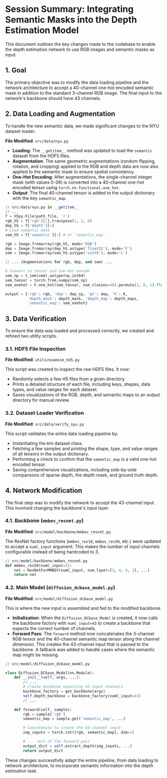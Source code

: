 # Session Summary: Integrating Semantic Masks into the Depth Estimation Model

This document outlines the key changes made to the codebase to enable the depth estimation network to use RGB images and semantic masks as input.

## 1. Goal

The primary objective was to modify the data loading pipeline and the network architecture to accept a 40-channel one-hot encoded semantic mask in addition to the standard 3-channel RGB image. The final input to the network's backbone should have 43 channels.

## 2. Data Loading and Augmentation

To handle the new semantic data, we made significant changes to the NYU dataset loader.

**File Modified**: `src/data/nyu.py`

- **Loading**: The `__getitem__` method was updated to load the `semantic` dataset from the HDF5 files.
- **Augmentation**: The same geometric augmentations (random flipping, rotation, and cropping) applied to the RGB and depth data are now also applied to the semantic mask to ensure spatial consistency.
- **One-Hot Encoding**: After augmentations, the single-channel integer mask (with values 0-39) is converted into a 40-channel one-hot encoded tensor using `torch.nn.functional.one_hot`.
- **Output**: The final 40-channel tensor is added to the output dictionary with the key `semantic_map`.

```python
// src/data/nyu.py in __getitem__
// ...
f = h5py.File(path_file, 'r')
rgb_h5 = f['rgb'][:].transpose(1, 2, 0)
dep_h5 = f['depth'][:]
# Load semantic mask
sem_h5 = f['semantic'][:] # or 'semantic_map'

rgb = Image.fromarray(rgb_h5, mode='RGB')
dep = Image.fromarray(dep_h5.astype('float32'), mode='F')
sem = Image.fromarray(sem_h5.astype('uint8'), mode='L')

// ... (Augmentations for rgb, dep, and sem) ...

# Convert to tensor and one-hot encode
sem_np = t_sem(sem).astype(np.int64)
sem_tensor = torch.from_numpy(sem_np)
sem_onehot = F.one_hot(sem_tensor, num_classes=40).permute(2, 0, 1).float()

output = {'rgb': rgb, 'dep': dep_sp, 'gt': dep, 'K': K,
          'depth_mask': depth_mask, 'depth_map': depth_maps,
          'semantic_map': sem_onehot}
```

## 3. Data Verification

To ensure the data was loaded and processed correctly, we created and refined two utility scripts.

### 3.1. HDF5 File Inspection

**File Modified**: `utils/examine_hd5.py`

This script was created to inspect the raw HDF5 files. It now:
- Randomly selects a few H5 files from a given directory.
- Prints a detailed structure of each file, including keys, shapes, data types, and value ranges for each dataset.
- Saves visualizations of the RGB, depth, and semantic maps to an output directory for manual review.

### 3.2. Dataset Loader Verification

**File Modified**: `src/data/verify_nyu.py`

This script validates the entire data loading pipeline by:
- Instantiating the `NYU` dataset class.
- Fetching a few samples and printing the shape, type, and value ranges of all tensors in the output dictionary.
- Performing a check to confirm that the `semantic_map` is a valid one-hot encoded tensor.
- Saving comprehensive visualizations, including side-by-side comparisons of sparse depth, the depth mask, and ground truth depth.

## 4. Network Modification

The final step was to modify the network to accept the 43-channel input. This involved changing the backbone's input layer.

### 4.1. Backbone (`mmbev_resnet.py`)

**File Modified**: `src/model/backbone/mmbev_resnet.py`

The ResNet factory functions (`mmbev_res18`, `mmbev_res50`, etc.) were updated to accept a `numC_input` argument. This makes the number of input channels configurable instead of being hardcoded to 3.

```python
// src/model/backbone/mmbev_resnet.py
def mmbev_res50(numC_input=3):
    net = ResNetForMMBEV(numC_input, num_layer=[3, 4, 6, 3], ...)
    return net
```

### 4.2. Main Model (`diffusion_dcbase_model.py`)

**File Modified**: `src/model/diffusion_dcbase_model.py`

This is where the new input is assembled and fed to the modified backbone.

- **Initialization**: When the `Diffusion_DCbase_Model` is created, it now calls the backbone factory with `numC_input=43` to create a backbone that expects the correct number of channels.
- **Forward Pass**: The `forward` method now concatenates the 3-channel RGB tensor and the 40-channel semantic map tensor along the channel dimension. This creates the 43-channel input that is passed to the backbone. A fallback was added to handle cases where the semantic map might be missing.

```python
// src/model/diffusion_dcbase_model.py

class Diffusion_DCbase_Model(nn.Module):
    def __init__(self, args, ...):
        // ...
        # Create backbone expecting 43 input channels
        backbone_factory = get_backbone(args)
        self.depth_backbone = backbone_factory(numC_input=43)
        // ...

    def forward(self, sample):
        rgb = sample['rgb']
        semantic_map = sample.get('semantic_map', ...)

        # Concatenate to create the 43-channel input
        img_inputs = torch.cat([rgb, semantic_map], dim=1)

        # ... rest of the forward pass
        output_dict = self.extract_depth(img_inputs, ...)
        return output_dict
```

These changes successfully adapt the entire pipeline, from data loading to network architecture, to incorporate semantic information into the depth estimation task. 